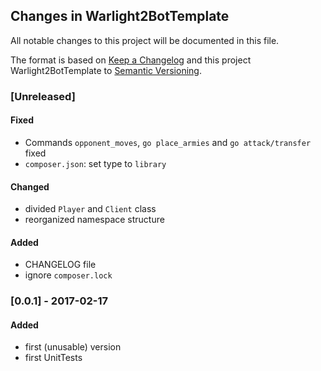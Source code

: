 ## Changes in Warlight2BotTemplate

All notable changes to this project will be documented in this file.

The format is based on [Keep a Changelog](http://keepachangelog.com/) and this project Warlight2BotTemplate to [Semantic Versioning](http://semver.org/).

### [Unreleased]
#### Fixed
 - Commands `opponent_moves`, `go place_armies` and `go attack/transfer` fixed
 - `composer.json`: set type to `library`
#### Changed
 - divided `Player` and `Client` class
 - reorganized namespace structure
#### Added
 - CHANGELOG file
 - ignore `composer.lock`
 
### [0.0.1] - 2017-02-17
#### Added
 - first (unusable) version
 - first UnitTests